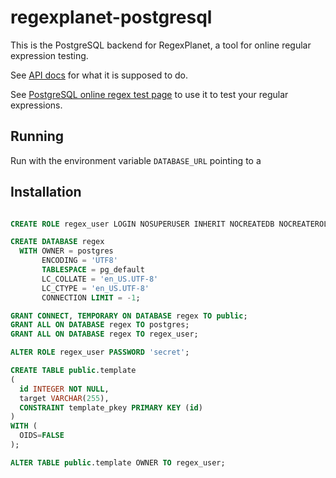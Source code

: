 # regexplanet-postgresql

This is the PostgreSQL backend for RegexPlanet, a tool for online regular expression testing.

See [API docs](http://www.regexplanet.com/support/api.html) for what it is supposed to do.

See [PostgreSQL online regex test page](http://www.regexplanet.com/advanced/postgresql/index.html) to use it to test your regular expressions.


## Running

Run with the environment variable `DATABASE_URL` pointing to a 

## Installation

```sql

CREATE ROLE regex_user LOGIN NOSUPERUSER INHERIT NOCREATEDB NOCREATEROLE NOREPLICATION;

CREATE DATABASE regex
  WITH OWNER = postgres
       ENCODING = 'UTF8'
       TABLESPACE = pg_default
       LC_COLLATE = 'en_US.UTF-8'
       LC_CTYPE = 'en_US.UTF-8'
       CONNECTION LIMIT = -1;

GRANT CONNECT, TEMPORARY ON DATABASE regex TO public;
GRANT ALL ON DATABASE regex TO postgres;
GRANT ALL ON DATABASE regex TO regex_user;

ALTER ROLE regex_user PASSWORD 'secret';

CREATE TABLE public.template
(
  id INTEGER NOT NULL,
  target VARCHAR(255),
  CONSTRAINT template_pkey PRIMARY KEY (id)
)
WITH (
  OIDS=FALSE
);

ALTER TABLE public.template OWNER TO regex_user;

```
